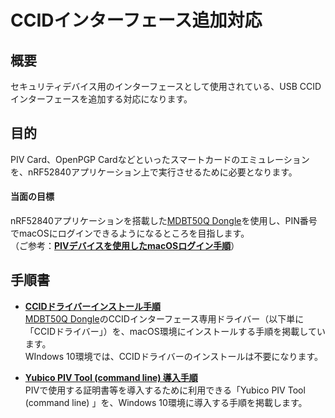 # CCIDインターフェース追加対応

## 概要

セキュリティデバイス用のインターフェースとして使用されている、USB CCIDインターフェースを追加する対応になります。

## 目的

PIV Card、OpenPGP Cardなどといったスマートカードのエミュレーションを、nRF52840アプリケーション上で実行させるために必要となります。

#### 当面の目標

nRF52840アプリケーションを搭載した[MDBT50Q Dongle](../FIDO2Device/MDBT50Q_Dongle/README.md)を使用し、PIN番号でmacOSにログインできるようになるところを目指します。<br>
（ご参考：<b>[PIVデバイスを使用したmacOSログイン手順](../Research/CCID/MACPIVLOGIN.md)</b>）

## 手順書

- <b>[CCIDドライバーインストール手順](../CCID/INSTALLPRG.md)</b><br>
[MDBT50Q Dongle](../FIDO2Device/MDBT50Q_Dongle/README.md)のCCIDインターフェース専用ドライバー（以下単に「CCIDドライバー」）を、macOS環境にインストールする手順を掲載しています。<br>
WIndows 10環境では、CCIDドライバーのインストールは不要になります。


- <b>[Yubico PIV Tool (command line) 導入手順](../CCID/PIVTOOLWININST.md)</b><br>
PIVで使用する証明書等を導入するために利用できる「Yubico PIV Tool (command line) 」を、Windows 10環境に導入する手順を掲載します。
